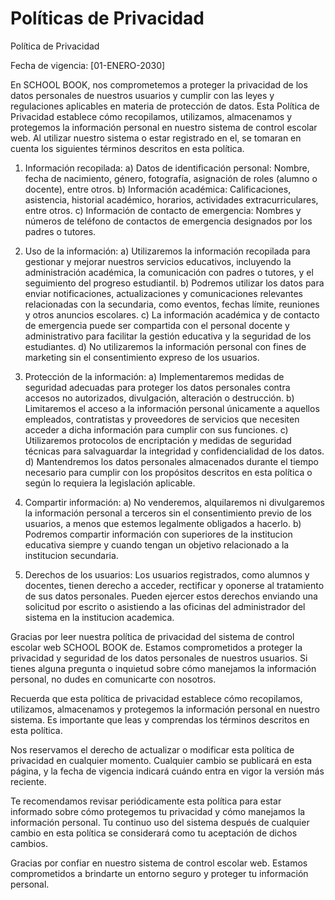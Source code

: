 # Políticas de Privacidad

Política de Privacidad

Fecha de vigencia: [01-ENERO-2030]

En SCHOOL BOOK, nos comprometemos a proteger la privacidad de los datos personales de nuestros usuarios y cumplir con las leyes y regulaciones aplicables en materia de protección de datos. Esta Política de Privacidad establece cómo recopilamos, utilizamos, almacenamos y protegemos la información personal en nuestro sistema de control escolar web. Al utilizar nuestro sistema o estar registrado en el, se tomaran en cuenta los siguientes términos descritos en esta política.

1. Información recopilada:
   a) Datos de identificación personal: Nombre, fecha de nacimiento, género, fotografía, asignación de roles (alumno o docente), entre otros.
   b) Información académica: Calificaciones, asistencia, historial académico, horarios, actividades extracurriculares, entre otros.
   c) Información de contacto de emergencia: Nombres y números de teléfono de contactos de emergencia designados por los padres o tutores.

2. Uso de la información:
   a) Utilizaremos la información recopilada para gestionar y mejorar nuestros servicios educativos, incluyendo la administración académica, la comunicación con padres o tutores, y el seguimiento del progreso estudiantil.
   b) Podremos utilizar los datos para enviar notificaciones, actualizaciones y comunicaciones relevantes relacionadas con la secundaria, como eventos, fechas límite, reuniones y otros anuncios escolares.
   c) La información académica y de contacto de emergencia puede ser compartida con el personal docente y administrativo para facilitar la gestión educativa y la seguridad de los estudiantes.
   d) No utilizaremos la información personal con fines de marketing sin el consentimiento expreso de los usuarios.

3. Protección de la información:
   a) Implementaremos medidas de seguridad adecuadas para proteger los datos personales contra accesos no autorizados, divulgación, alteración o destrucción.
   b) Limitaremos el acceso a la información personal únicamente a aquellos empleados, contratistas y proveedores de servicios que necesiten acceder a dicha información para cumplir con sus funciones.
   c) Utilizaremos protocolos de encriptación y medidas de seguridad técnicas para salvaguardar la integridad y confidencialidad de los datos.
   d) Mantendremos los datos personales almacenados durante el tiempo necesario para cumplir con los propósitos descritos en esta política o según lo requiera la legislación aplicable.

4. Compartir información:
   a) No venderemos, alquilaremos ni divulgaremos la información personal a terceros sin el consentimiento previo de los usuarios, a menos que estemos legalmente obligados a hacerlo.
   b) Podremos compartir información con superiores de la institucion educativa siempre y cuando tengan un objetivo relacionado a la institucion secundaria.

5. Derechos de los usuarios:
   Los usuarios registrados, como alumnos y docentes, tienen derecho a acceder, rectificar y oponerse al tratamiento de sus datos personales. Pueden ejercer estos derechos enviando una solicitud por escrito o asistiendo a las oficinas del administrador del sistema en la institucion academica.

Gracias por leer nuestra política de privacidad del sistema de control escolar web SCHOOL BOOK de. Estamos comprometidos a proteger la privacidad y seguridad de los datos personales de nuestros usuarios. Si tienes alguna pregunta o inquietud sobre cómo manejamos la información personal, no dudes en comunicarte con nosotros.

Recuerda que esta política de privacidad establece cómo recopilamos, utilizamos, almacenamos y protegemos la información personal en nuestro sistema. Es importante que leas y comprendas los términos descritos en esta política.

Nos reservamos el derecho de actualizar o modificar esta política de privacidad en cualquier momento. Cualquier cambio se publicará en esta página, y la fecha de vigencia indicará cuándo entra en vigor la versión más reciente.

Te recomendamos revisar periódicamente esta política para estar informado sobre cómo protegemos tu privacidad y cómo manejamos la información personal. Tu continuo uso del sistema después de cualquier cambio en esta política se considerará como tu aceptación de dichos cambios.

Gracias por confiar en nuestro sistema de control escolar web. Estamos comprometidos a brindarte un entorno seguro y proteger tu información personal.
